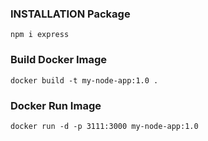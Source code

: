 ### INSTALLATION Package
```
npm i express
```
### Build Docker Image
```
docker build -t my-node-app:1.0 .
```
### Docker Run Image 
```
docker run -d -p 3111:3000 my-node-app:1.0
```